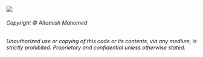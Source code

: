 ![](https://i.imgur.com/dDcfoY8.png)

###### Copyright © Altamish Mahomed
_Unauthorized use or copying of this code or its contents, via any medium, is strictly prohibited.
Proprietary and confidential unless otherwise stated._
